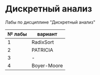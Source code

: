 # Дискретный анализ
Лабы по дисциплине "Дискретный анализ"

| № лабы | вариант     |
|--------|-------------|
| 1      | RadixSort   |
| 2      | PATRICIA    |
| 3      | -           |
| 4      | Boyer-Moore |